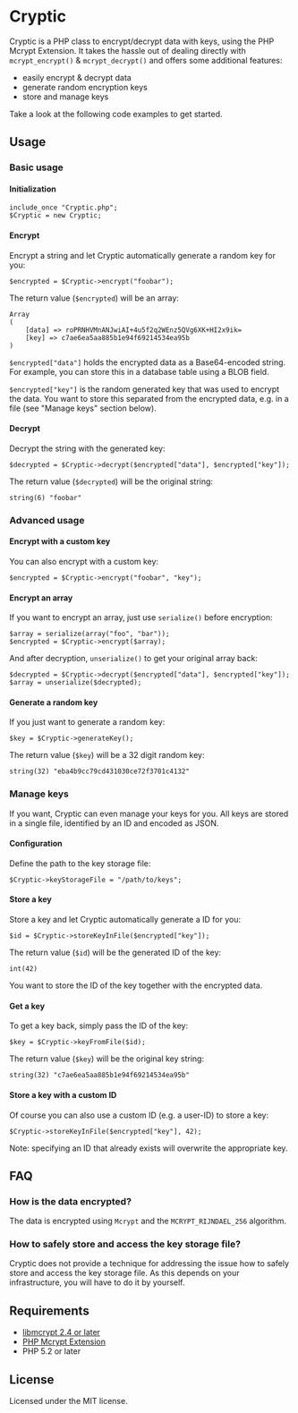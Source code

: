 # Cryptic

Cryptic is a PHP class to encrypt/decrypt data with keys, using the PHP Mcrypt Extension. It takes the hassle out of dealing directly with `mcrypt_encrypt()` & `mcrypt_decrypt()` and offers some additional features:

- easily encrypt & decrypt data
- generate random encryption keys
- store and manage keys

Take a look at the following code examples to get started.

## Usage

### Basic usage

#### Initialization

	include_once "Cryptic.php";
	$Cryptic = new Cryptic;

#### Encrypt

Encrypt a string and let Cryptic automatically generate a random key for you:

	$encrypted = $Cryptic->encrypt("foobar");

The return value (`$encrypted`) will be an array:

	Array
	(
		[data] => roPRNHVMnANJwiAI+4u5f2q2WEnz5QVg6XK+HI2x9ik=
		[key] => c7ae6ea5aa885b1e94f69214534ea95b
	)

`$encrypted["data"]` holds the encrypted data as a Base64-encoded string. For example, you can store this in a database table using a BLOB field.

`$encrypted["key"]` is the random generated key that was used to encrypt the data. You want to store this separated from the encrypted data, e.g. in a file (see "Manage keys" section below).

#### Decrypt

Decrypt the string with the generated key:

	$decrypted = $Cryptic->decrypt($encrypted["data"], $encrypted["key"]);

The return value (`$decrypted`) will be the original string:

	string(6) "foobar"

### Advanced usage

#### Encrypt with a custom key

You can also encrypt with a custom key:

	$encrypted = $Cryptic->encrypt("foobar", "key");

#### Encrypt an array

If you want to encrypt an array, just use `serialize()` before encryption:

	$array = serialize(array("foo", "bar"));
	$encrypted = $Cryptic->encrypt($array);

And after decryption, `unserialize()` to get your original array back:

	$decrypted = $Cryptic->decrypt($encrypted["data"], $encrypted["key"]);
	$array = unserialize($decrypted);

#### Generate a random key

If you just want to generate a random key:

	$key = $Cryptic->generateKey();

The return value (`$key`) will be a 32 digit random key:

	string(32) "eba4b9cc79cd431030ce72f3701c4132"

### Manage keys

If you want, Cryptic can even manage your keys for you. All keys are stored in a single file, identified by an ID and encoded as JSON.

#### Configuration

Define the path to the key storage file:

	$Cryptic->keyStorageFile = "/path/to/keys";

#### Store a key

Store a key and let Cryptic automatically generate a ID for you:

	$id = $Cryptic->storeKeyInFile($encrypted["key"]);

The return value (`$id`) will be the generated ID of the key:

	int(42)

You want to store the ID of the key together with the encrypted data.

#### Get a key

To get a key back, simply pass the ID of the key:

	$key = $Cryptic->keyFromFile($id);

The return value (`$key`) will be the original key string:

	string(32) "c7ae6ea5aa885b1e94f69214534ea95b"

#### Store a key with a custom ID

Of course you can also use a custom ID (e.g. a user-ID) to store a key:

	$Cryptic->storeKeyInFile($encrypted["key"], 42);

Note: specifying an ID that already exists will overwrite the appropriate key.

## FAQ

### How is the data encrypted?

The data is encrypted using `Mcrypt` and the `MCRYPT_RIJNDAEL_256` algorithm.

### How to safely store and access the key storage file?

Cryptic does not provide a technique for addressing the issue how to safely store and access the key storage file. As this depends on your infrastructure, you will have to do it by yourself.

## Requirements

- [libmcrypt 2.4 or later](http://mcrypt.sourceforge.net/)
- [PHP Mcrypt Extension](http://www.php.net/manual/en/book.mcrypt.php)
- PHP 5.2 or later

## License

Licensed under the MIT license.
